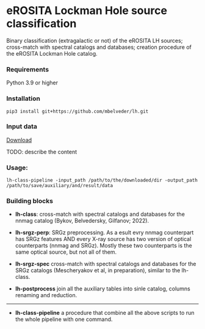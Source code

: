# eROSITA Lockman Hole source classification

Binary classification (extragalactic or not) of the eROSITA LH sources; cross-match with spectral catalogs and databases; creation procedure of the eROSITA Lockman Hole catalog.

### Requirements

Python 3.9 or higher

### Installation

`pip3 install git+https://github.com/mbelveder/lh.git`

### Input data

[Download](https://disk.yandex.ru/d/F_Q55KtS36gV8A)

TODO: describe the content

### Usage:

```
lh-class-pipeline -input_path /path/to/the/downloaded/dir -output_path /path/to/save/auxiliary/and/result/data
```
### Building blocks

- **lh-class**: cross-match with spectral catalogs and databases for the nnmag catalog (Bykov, Belvedersky, Gilfanov; 2022).

- **lh-srgz-perp**: SRGz preprocessing. As a esult evry nnmag counterpart has SRGz features AND every X-ray source has two version of optical counterparts (nnmag and SRGz). Mostly these two counterparts is the same optical source, but not all of them.

- **lh-srgz-spec** cross-match with spectral catalogs and databases for the SRGz catalogs (Mescheryakov et al, in preparation), similar to the lh-class.

- **lh-postprocess** join all the auxiliary tables into sinle catalog, columns renaming and reduction.

---

- **lh-class-pipeline** a procedure that combine all the above scripts to run the whole pipeline with one command.
